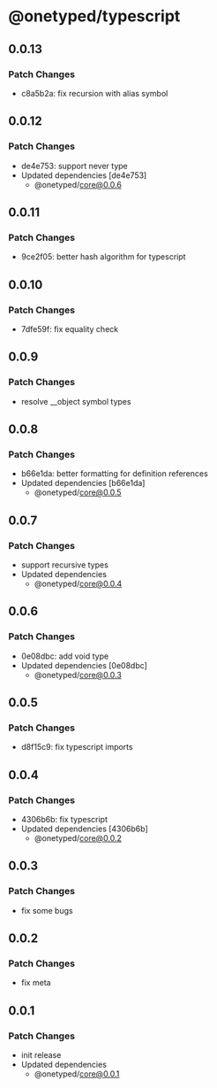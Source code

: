 # @onetyped/typescript

## 0.0.13

### Patch Changes

- c8a5b2a: fix recursion with alias symbol

## 0.0.12

### Patch Changes

- de4e753: support never type
- Updated dependencies [de4e753]
  - @onetyped/core@0.0.6

## 0.0.11

### Patch Changes

- 9ce2f05: better hash algorithm for typescript

## 0.0.10

### Patch Changes

- 7dfe59f: fix equality check

## 0.0.9

### Patch Changes

- resolve \_\_object symbol types

## 0.0.8

### Patch Changes

- b66e1da: better formatting for definition references
- Updated dependencies [b66e1da]
  - @onetyped/core@0.0.5

## 0.0.7

### Patch Changes

- support recursive types
- Updated dependencies
  - @onetyped/core@0.0.4

## 0.0.6

### Patch Changes

- 0e08dbc: add void type
- Updated dependencies [0e08dbc]
  - @onetyped/core@0.0.3

## 0.0.5

### Patch Changes

- d8f15c9: fix typescript imports

## 0.0.4

### Patch Changes

- 4306b6b: fix typescript
- Updated dependencies [4306b6b]
  - @onetyped/core@0.0.2

## 0.0.3

### Patch Changes

- fix some bugs

## 0.0.2

### Patch Changes

- fix meta

## 0.0.1

### Patch Changes

- init release
- Updated dependencies
  - @onetyped/core@0.0.1
